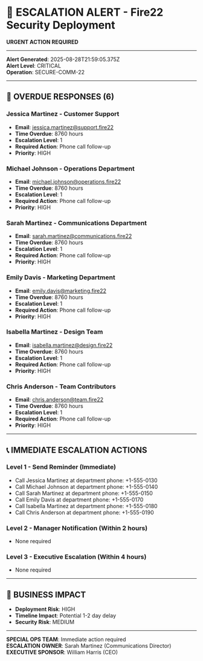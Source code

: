 # 🚨 ESCALATION ALERT - Fire22 Security Deployment

**URGENT ACTION REQUIRED**

---

**Alert Generated**: 2025-08-28T21:59:05.375Z  
**Alert Level**: CRITICAL  
**Operation**: SECURE-COMM-22

---

## 🚨 **OVERDUE RESPONSES (6)**

### **Jessica Martinez - Customer Support**

- **Email**: jessica.martinez@support.fire22
- **Time Overdue**: 8760 hours
- **Escalation Level**: 1
- **Required Action**: Phone call follow-up
- **Priority**: HIGH

### **Michael Johnson - Operations Department**

- **Email**: michael.johnson@operations.fire22
- **Time Overdue**: 8760 hours
- **Escalation Level**: 1
- **Required Action**: Phone call follow-up
- **Priority**: HIGH

### **Sarah Martinez - Communications Department**

- **Email**: sarah.martinez@communications.fire22
- **Time Overdue**: 8760 hours
- **Escalation Level**: 1
- **Required Action**: Phone call follow-up
- **Priority**: HIGH

### **Emily Davis - Marketing Department**

- **Email**: emily.davis@marketing.fire22
- **Time Overdue**: 8760 hours
- **Escalation Level**: 1
- **Required Action**: Phone call follow-up
- **Priority**: HIGH

### **Isabella Martinez - Design Team**

- **Email**: isabella.martinez@design.fire22
- **Time Overdue**: 8760 hours
- **Escalation Level**: 1
- **Required Action**: Phone call follow-up
- **Priority**: HIGH

### **Chris Anderson - Team Contributors**

- **Email**: chris.anderson@team.fire22
- **Time Overdue**: 8760 hours
- **Escalation Level**: 1
- **Required Action**: Phone call follow-up
- **Priority**: HIGH

---

## 📞 **IMMEDIATE ESCALATION ACTIONS**

### **Level 1 - Send Reminder (Immediate)**

- Call Jessica Martinez at department phone: +1-555-0130
- Call Michael Johnson at department phone: +1-555-0140
- Call Sarah Martinez at department phone: +1-555-0150
- Call Emily Davis at department phone: +1-555-0170
- Call Isabella Martinez at department phone: +1-555-0180
- Call Chris Anderson at department phone: +1-555-0190

### **Level 2 - Manager Notification (Within 2 hours)**

- None required

### **Level 3 - Executive Escalation (Within 4 hours)**

- None required

---

## 🎯 **BUSINESS IMPACT**

- **Deployment Risk**: HIGH
- **Timeline Impact**: Potential 1-2 day delay
- **Security Risk**: MEDIUM

---

**SPECIAL OPS TEAM**: Immediate action required  
**ESCALATION OWNER**: Sarah Martinez (Communications Director)  
**EXECUTIVE SPONSOR**: William Harris (CEO)

